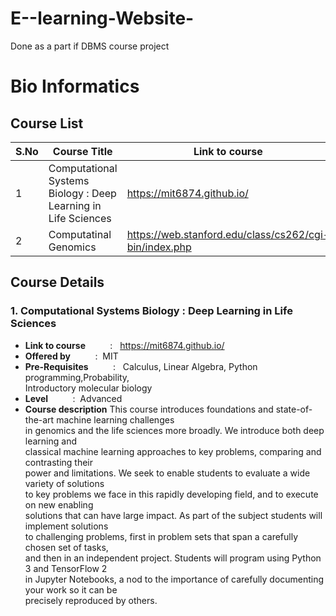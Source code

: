 # E--learning-Website-
Done as a part if DBMS course project

<!-- For bioinformatics we will be following stanford courses.

https://web.stanford.edu/class/cs262/cgi-bin/index.php

https://web.stanford.edu/class/cs273a/cgi-bin/ -->

# Bio Informatics   

## Course List
S.No | Course Title | Link to course
------------ | ------------- | ---------
1 | Computational Systems Biology : Deep Learning in Life Sciences | https://mit6874.github.io/ 
2 | Computatinal Genomics | https://web.stanford.edu/class/cs262/cgi-bin/index.php


## Course Details
### 1. Computational Systems Biology : Deep Learning in Life Sciences
   * **Link to course**&nbsp;&nbsp;&nbsp;&nbsp;&nbsp;&nbsp;&nbsp;&nbsp;&nbsp;&nbsp;:&nbsp;&nbsp; https://mit6874.github.io/ 
   * **Offered by**&nbsp;&nbsp;&nbsp;&nbsp;&nbsp;&nbsp;&nbsp;&nbsp;&nbsp;&nbsp;:&nbsp;&nbsp;MIT 
   * **Pre-Requisites**&nbsp;&nbsp;&nbsp;&nbsp;&nbsp;&nbsp;&nbsp;&nbsp;&nbsp;&nbsp;:&nbsp;&nbsp; Calculus, Linear Algebra, Python programming,Probability,   
                                     Introductory molecular biology
   * **Level**&nbsp;&nbsp;&nbsp;&nbsp;&nbsp;&nbsp;&nbsp;&nbsp;&nbsp;&nbsp;:&nbsp;&nbsp;Advanced
   * **Course description** 
       This course introduces foundations and state-of-the-art machine learning challenges    
       in genomics and the life sciences more broadly. We introduce both deep learning and    
       classical machine learning approaches to key problems, comparing and contrasting their   
       power and limitations.    We seek to enable students to evaluate a wide variety of solutions   
       to key problems we face in this rapidly developing field, and to execute on new enabling    
       solutions that can have large impact. As part of the subject students will implement solutions    
       to challenging problems, first in problem sets that span a carefully chosen set of tasks,    
       and then in an independent project. Students will program using Python 3 and TensorFlow 2    
       in Jupyter Notebooks, a nod to the importance of carefully documenting your work so it can be   
       precisely reproduced by others.




